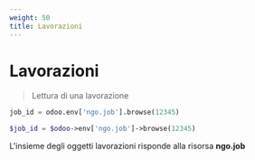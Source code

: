 ```yaml
---
weight: 50
title: Lavorazioni
---
```


# Lavorazioni

> Lettura di una lavorazione

```python
job_id = odoo.env['ngo.job'].browse(12345)
```

```php
$job_id = $odoo->env['ngo.job']->browse(12345)
```

L'insieme degli oggetti lavorazioni risponde alla risorsa **ngo.job**
